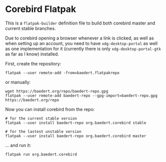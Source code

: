 # Corebird Flatpak

This is a `flatpak-builder` definition file to build both corebird master and current stable branches.

Due to corebird opening a browser whenever a link is clicked, as well as when setting up an account, you need to have `xdg-desktop-portal` as well as one implementation for it (currently there is only `xdg-desktop-portal-gtk` as far as I know) installed.

First, create the repository:

```shell
flatpak --user remote-add -from=baedert.flatpakrepo
```
or manually:
```shell
wget https://baedert.org/repo/baedert-repo.gpg
flatpak --user remote-add baedert-repo --gpg-import=baedert-repo.gpg https://baedert.org/repo
```

Now you can install corebird from the repo:
```shell
# for the current stable version
flatpak --user install baedert-repo org.baedert.corebird stable

# for the lastest unstable version
flatpak --user install baedert-repo org.baedert.corebird master
```

... and run it:
```shell
flatpak run org.baedert.corebird
```
